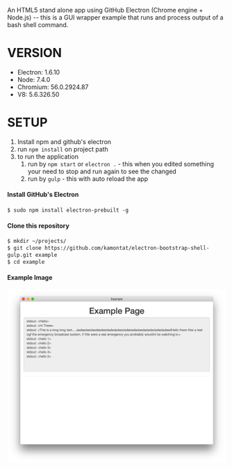 An HTML5 stand alone app using GitHub Electron (Chrome engine + Node.js) -- this is a GUI wrapper example that runs and process output of a bash shell command. 

# VERSION
- Electron: 1.6.10
- Node: 7.4.0
- Chromium: 56.0.2924.87
- V8: 5.6.326.50


# SETUP
1. Install npm and github's electron
2. run `npm install` on project path
3. to run the application
    1. run by `npm start` or `electron .` - this when you edited something your need to stop and run again to see the changed
    2.  run by `gulp` - this with auto reload the app

#### Install GitHub's Electron
```Shell
$ sudo npm install electron-prebuilt -g
```

#### Clone this repository
```Shell
$ mkdir ~/projects/
$ git clone https://github.com/kamontat/electron-bootstrap-shell-gulp.git example
$ cd example
```

#### Example Image

![image1](./assets/main.png)